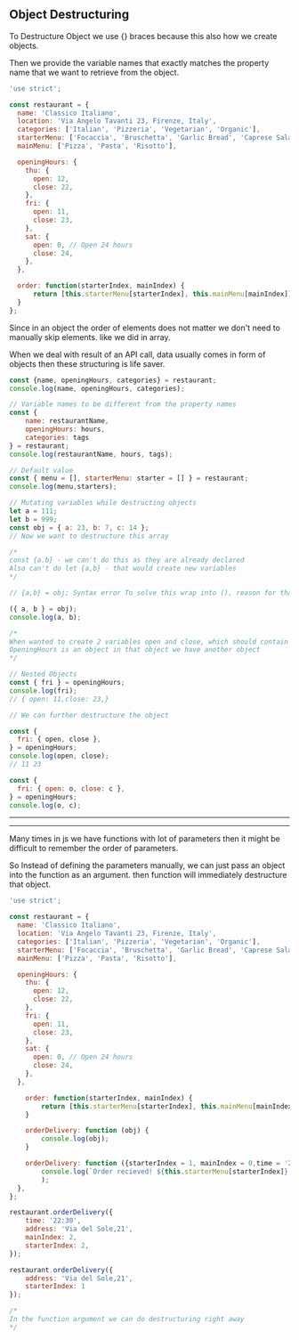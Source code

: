 ## Object Destructuring

To Destructure Object we use {} braces because this also how we create objects.

Then we provide the variable names that exactly matches the property name that we want to retrieve from the object.

```Javascript
'use strict';

const restaurant = {
  name: 'Classico Italiano',
  location: 'Via Angelo Tavanti 23, Firenze, Italy',
  categories: ['Italian', 'Pizzeria', 'Vegetarian', 'Organic'],
  starterMenu: ['Focaccia', 'Bruschetta', 'Garlic Bread', 'Caprese Salad'],
  mainMenu: ['Pizza', 'Pasta', 'Risotto'],

  openingHours: {
    thu: {
      open: 12,
      close: 22,
    },
    fri: {
      open: 11,
      close: 23,
    },
    sat: {
      open: 0, // Open 24 hours
      close: 24,
    },
  },

  order: function(starterIndex, mainIndex) {
      return [this.starterMenu[starterIndex], this.mainMenu[mainIndex]];
  }
};

```

Since in an object the order of elements does not matter we don't need to manually skip elements. like we did in array.

When we deal with result of an API call, data usually comes in form of objects then these structuring is life saver.

```Javascript
const {name, openingHours, categories} = restaurant;
console.log(name, openingHours, categories);

// Variable names to be different from the property names
const {
    name: restaurantName,
    openingHours: hours,
    categories: tags
} = restaurant;
console.log(restaurantName, hours, tags);

// Default value
const { menu = [], starterMenu: starter = [] } = restaurant;
console.log(menu,starters);


```

```javascript
// Mutating variables while destructing objects
let a = 111;
let b = 999;
const obj = { a: 23, b: 7, c: 14 };
// Now we want to destructure this array

/* 
const {a.b} - we can't do this as they are already declared
Also can't do let {a,b} - that would create new variables
*/

// {a,b} = obj; Syntax error To solve this wrap into (), reason for that when we start with {} line js expects a codeblock, since we can't assign anything to a code block

({ a, b } = obj);
console.log(a, b);
```

```javascript
/* 
When wanted to create 2 variables open and close, which should contain the open and close hours for friday.
OpeningHours is an object in that object we have another object
*/

// Nested Objects
const { fri } = openingHours;
console.log(fri);
// { open: 11,close: 23,}

// We can further destructure the object

const {
  fri: { open, close },
} = openingHours;
console.log(open, close);
// 11 23

const {
  fri: { open: o, close: c },
} = openingHours;
console.log(o, c);
```

---

---

Many times in js we have functions with lot of parameters then it might be difficult to remember the order of parameters.

So Instead of defining the parameters manually, we can just pass an object into the function as an argument.
then function will immediately destructure that object.

```Javascript
'use strict';

const restaurant = {
  name: 'Classico Italiano',
  location: 'Via Angelo Tavanti 23, Firenze, Italy',
  categories: ['Italian', 'Pizzeria', 'Vegetarian', 'Organic'],
  starterMenu: ['Focaccia', 'Bruschetta', 'Garlic Bread', 'Caprese Salad'],
  mainMenu: ['Pizza', 'Pasta', 'Risotto'],

  openingHours: {
    thu: {
      open: 12,
      close: 22,
    },
    fri: {
      open: 11,
      close: 23,
    },
    sat: {
      open: 0, // Open 24 hours
      close: 24,
    },
  },

    order: function(starterIndex, mainIndex) {
        return [this.starterMenu[starterIndex], this.mainMenu[mainIndex]];
    }

    orderDelivery: function (obj) {
        console.log(obj);
    }

    orderDelivery: function ({starterIndex = 1, mainIndex = 0,time = '20:00',address}) {
        console.log(`Order recieved! ${this.starterMenu[starterIndex]} and ${this.mainMenu[mainIndex]} will be delivered to ${address} at ${time}`
        );
  },
};

restaurant.orderDelivery({
    time: '22:30',
    address: 'Via del Sole,21',
    mainIndex: 2,
    starterIndex: 2,
});

restaurant.orderDelivery({
    address: 'Via del Sole,21',
    starterIndex: 1
});

/*
In the function argument we can do destructuring right away
*/
```

